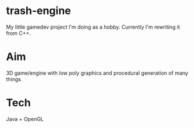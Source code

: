 # trash-engine
My little gamedev project I'm doing as a hobby. Currently I'm rewriting it from C++.

# Aim
3D game/engine with low poly graphics and procedural generation of many things

# Tech
Java + OpenGL
